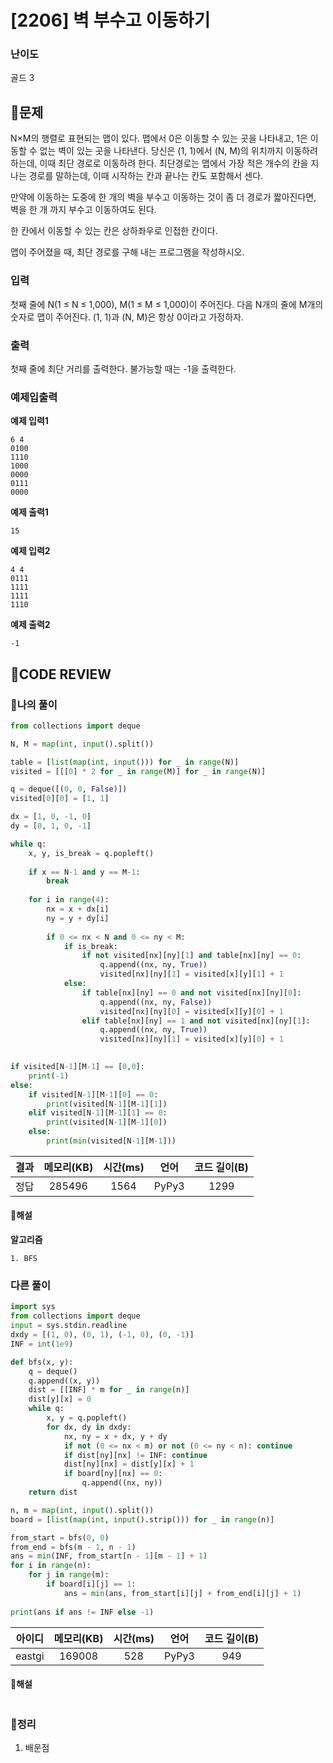 # [2206] 벽 부수고 이동하기

### **난이도**
골드 3
## **📝문제**
N×M의 행렬로 표현되는 맵이 있다. 맵에서 0은 이동할 수 있는 곳을 나타내고, 1은 이동할 수 없는 벽이 있는 곳을 나타낸다. 당신은 (1, 1)에서 (N, M)의 위치까지 이동하려 하는데, 이때 최단 경로로 이동하려 한다. 최단경로는 맵에서 가장 적은 개수의 칸을 지나는 경로를 말하는데, 이때 시작하는 칸과 끝나는 칸도 포함해서 센다.

만약에 이동하는 도중에 한 개의 벽을 부수고 이동하는 것이 좀 더 경로가 짧아진다면, 벽을 한 개 까지 부수고 이동하여도 된다.

한 칸에서 이동할 수 있는 칸은 상하좌우로 인접한 칸이다.

맵이 주어졌을 때, 최단 경로를 구해 내는 프로그램을 작성하시오.
### **입력**
첫째 줄에 N(1 ≤ N ≤ 1,000), M(1 ≤ M ≤ 1,000)이 주어진다. 다음 N개의 줄에 M개의 숫자로 맵이 주어진다. (1, 1)과 (N, M)은 항상 0이라고 가정하자.
### **출력**
첫째 줄에 최단 거리를 출력한다. 불가능할 때는 -1을 출력한다.
### **예제입출력**

**예제 입력1**

```
6 4
0100
1110
1000
0000
0111
0000
```

**예제 출력1**

```
15
```

**예제 입력2**

```
4 4
0111
1111
1111
1110
```

**예제 출력2**

```
-1
```
## **🧐CODE REVIEW**

### **🧾나의 풀이**

```python
from collections import deque

N, M = map(int, input().split())

table = [list(map(int, input())) for _ in range(N)]
visited = [[[0] * 2 for _ in range(M)] for _ in range(N)]

q = deque([(0, 0, False)])
visited[0][0] = [1, 1]

dx = [1, 0, -1, 0]
dy = [0, 1, 0, -1]

while q:
    x, y, is_break = q.popleft()
    
    if x == N-1 and y == M-1:
        break
    
    for i in range(4):
        nx = x + dx[i]
        ny = y + dy[i]
        
        if 0 <= nx < N and 0 <= ny < M:
            if is_break:
                if not visited[nx][ny][1] and table[nx][ny] == 0:
                    q.append((nx, ny, True))
                    visited[nx][ny][1] = visited[x][y][1] + 1
            else:
                if table[nx][ny] == 0 and not visited[nx][ny][0]:
                    q.append((nx, ny, False))
                    visited[nx][ny][0] = visited[x][y][0] + 1
                elif table[nx][ny] == 1 and not visited[nx][ny][1]:
                    q.append((nx, ny, True))
                    visited[nx][ny][1] = visited[x][y][0] + 1
            

if visited[N-1][M-1] == [0,0]:
    print(-1)
else:
    if visited[N-1][M-1][0] == 0:
        print(visited[N-1][M-1][1])
    elif visited[N-1][M-1][1] == 0:
        print(visited[N-1][M-1][0])
    else:
        print(min(visited[N-1][M-1]))
```

결과	| 메모리(KB) |	시간(ms) |	언어 |	코드 길이(B)
:----:|:-----:|:-----:|:-----:|:--------:
정답|285496|1564|PyPy3|1299
#### **📝해설**

**알고리즘**
```
1. BFS
```
### **다른 풀이**

```python
import sys
from collections import deque
input = sys.stdin.readline
dxdy = [(1, 0), (0, 1), (-1, 0), (0, -1)]
INF = int(1e9)

def bfs(x, y):
    q = deque()
    q.append((x, y))
    dist = [[INF] * m for _ in range(n)]
    dist[y][x] = 0
    while q:
        x, y = q.popleft()
        for dx, dy in dxdy:
            nx, ny = x + dx, y + dy
            if not (0 <= nx < m) or not (0 <= ny < n): continue
            if dist[ny][nx] != INF: continue
            dist[ny][nx] = dist[y][x] + 1
            if board[ny][nx] == 0:
                q.append((nx, ny))
    return dist

n, m = map(int, input().split())
board = [list(map(int, input().strip())) for _ in range(n)]

from_start = bfs(0, 0)
from_end = bfs(m - 1, n - 1)
ans = min(INF, from_start[n - 1][m - 1] + 1)
for i in range(n):
    for j in range(m):
        if board[i][j] == 1:
            ans = min(ans, from_start[i][j] + from_end[i][j] + 1)
        
print(ans if ans != INF else -1)
```

아이디 | 메모리(KB) |	시간(ms) |	언어 |	코드 길이(B) 
:-----:|:-----:|:-----:|:----:|:--------:
eastgi|169008|528|PyPy3|949
#### **📝해설**

```python
```

### **🔖정리**

1. 배운점